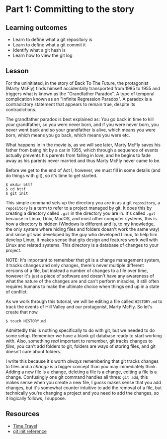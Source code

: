 # Part 1: Committing to the story

## Learning outcomes

- Learn to define what a git repository is
- Learn to define what a git commit it
- Identify what a git hash is
- Learn how to view the git log

## Lesson

For the uninitiated, in the story of Back To The Future, the protagonist (Marty McFly) finds himself accidentally transported from 1985 to 1955 and triggers what is known as the "Grandfather Paradox". A type of temporal complication known as an "Infinite Regression Paradox". A paradox is a contradictory statement that appears to remain true, despite its contradictions.

The grandfather paradox is best explained as: You go back in time to kill your grandfather, so you were never born, and if you were never born, you never went back and so your grandfather is alive, which means you were born, which means you go back, which means you were etc.

What happens in in the movie is, as we will see later, Marty McFly saves his father from being hit by a car in 1955, which through a sequence of events actually prevents his parents from falling in love, and he begins to fade away as his parents never married and thus Marty McFly never came to be.

Before we get to the end of Act I, however, we must fill in some details (and do things with git), so it's time to get started.

    $ mkdir bttf
    $ cd bttf
    $ git init
    
This simple command sets up the directory you are in as a git `repository`, a `repository` is a term to refer to a project managed by git. It does this by creating a directory called `.git` in the directory you are in. It's called `.git` because in Linux, Unix, MacOS, and most other computer systems, this is how a directory is hidden (Windows is different and is, to my knowledge, the only system where hiding files and folders doesn't work the same way) and since git was developed by the guy who developed Linux, to help him develop Linux, it makes sense that gits design and features work well with Linux and related systems. This directory is a database of changes to your project.

NOTE: It's important to remember that git is a change management system, it tracks changes and only changes, there's never multiple different versions of a file, but instead a number of changes to a file over time, however it's just a piece of software and doesn't have any awareness of what the nature of the changes are and can't perform miracles, it still often requires humans to make the ultimate choice when things end up in a state of conflict.

As we work through this tutorial, we will be editing a file called `HISTORY.md` to track the events of Hill Valley and our protagonist, Marty McFly. So let's create that now.

    $ touch HISTORY.md
    
Admittedly this is nothing specifically to do with git, but we needed to do some setup. Remember we have a blank git database ready to start working with. Also, something _real_ important to remember, git tracks changes to _files_, you can't add folders to git, folders are ways of storing files, and git doesn't care about folders.

I write this because it's worth _always_ remembering that git tracks changes to files and a _change_ is a bigger concept than you may immediately think. Adding a new file is a change, deleting a file is a change, editing a file is a change. Confusingly one git command handles all three: `git add`, this makes sense when you create a new file, I _guess_ makes sense that you add changes, but it's somewhat counter intuitive to add the removal of a file, but technically you're changing a project and you need to add the changes, so it logically follows, I suppose.

## Resources

- [Time Travel](https://plato.stanford.edu/entries/time-travel/)
- [git init reference](https://git-scm.com/docs/git-init)
